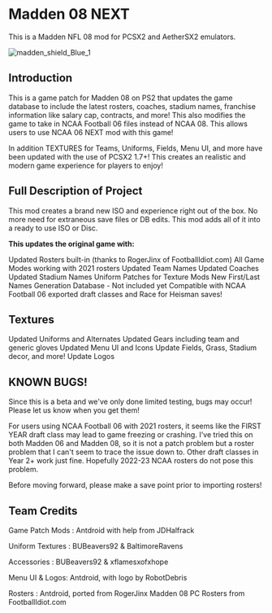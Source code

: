 # Madden 08 NEXT

This is a Madden NFL 08 mod for PCSX2 and AetherSX2 emulators.

![madden_shield_Blue_1](https://user-images.githubusercontent.com/24241868/180624449-a6bd0baf-eeac-4afc-9c78-d798edc4af43.png)


## Introduction
This is a game patch for Madden 08 on PS2 that updates the game database to include the latest rosters, coaches, stadium names, franchise information like salary cap, contracts, and more! This also modifies the game to take in NCAA Football 06 files instead of NCAA 08. This allows users to use NCAA 06 NEXT mod with this game!

In addition TEXTURES for Teams, Uniforms, Fields, Menu UI, and more have been updated with the use of PCSX2 1.7+! This creates an realistic and modern game experience for players to enjoy!



## Full Description of Project
This mod creates a brand new ISO and experience right out of the box. No more need for extraneous save files or DB edits. This mod adds all of it into a ready to use ISO or Disc.


**This updates the original game with:**

Updated Rosters built-in (thanks to RogerJinx of FootballIdiot.com)
All Game Modes working with 2021 rosters
Updated Team Names
Updated Coaches
Updated Stadium Names
Uniform Patches for Texture Mods
New First/Last Names Generation Database - Not included yet
Compatible with NCAA Football 06 exported draft classes and Race for Heisman saves!

## Textures

Updated Uniforms and Alternates
Updated Gears including team and generic gloves
Updated Menu UI and Icons
Update Fields, Grass, Stadium decor, and more!
Update Logos


## KNOWN BUGS!

Since this is a beta and we've only done limited testing, bugs may occur! Please let us know when you get them!

For users using NCAA Football 06 with 2021 rosters, it seems like the FIRST YEAR draft class may lead to game freezing or crashing. I've tried this on both Madden 06 and Madden 08, so it is not a patch problem but a roster problem that I can't seem to trace the issue down to. Other draft classes in Year 2+ work just fine. Hopefully 2022-23 NCAA rosters do not pose this problem.

Before moving forward, please make a save point prior to importing rosters!

## Team Credits

Game Patch Mods : Antdroid with help from JDHalfrack

Uniform Textures : BUBeavers92 & BaltimoreRavens

Accessories : BUBeavers92 & xflamesxofxhope

Menu UI & Logos: Antdroid, with logo by RobotDebris

Rosters : Antdroid, ported from RogerJinx Madden 08 PC Rosters from FootballIdiot.com

